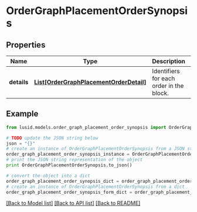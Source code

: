 # OrderGraphPlacementOrderSynopsis


## Properties
Name | Type | Description | Notes
------------ | ------------- | ------------- | -------------
**details** | [**List[OrderGraphPlacementOrderDetail]**](OrderGraphPlacementOrderDetail.md) | Identifiers for each order in the block. | 

## Example

```python
from lusid.models.order_graph_placement_order_synopsis import OrderGraphPlacementOrderSynopsis

# TODO update the JSON string below
json = "{}"
# create an instance of OrderGraphPlacementOrderSynopsis from a JSON string
order_graph_placement_order_synopsis_instance = OrderGraphPlacementOrderSynopsis.from_json(json)
# print the JSON string representation of the object
print OrderGraphPlacementOrderSynopsis.to_json()

# convert the object into a dict
order_graph_placement_order_synopsis_dict = order_graph_placement_order_synopsis_instance.to_dict()
# create an instance of OrderGraphPlacementOrderSynopsis from a dict
order_graph_placement_order_synopsis_form_dict = order_graph_placement_order_synopsis.from_dict(order_graph_placement_order_synopsis_dict)
```
[[Back to Model list]](../README.md#documentation-for-models) [[Back to API list]](../README.md#documentation-for-api-endpoints) [[Back to README]](../README.md)


